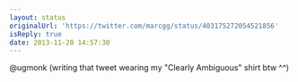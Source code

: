 ```yaml
---
layout: status
originalUrl: 'https://twitter.com/marcgg/status/403175272054521856'
isReply: true
date: 2013-11-20 14:57:30
---
```


@ugmonk (writing that tweet wearing my "Clearly Ambiguous" shirt btw ^^)
